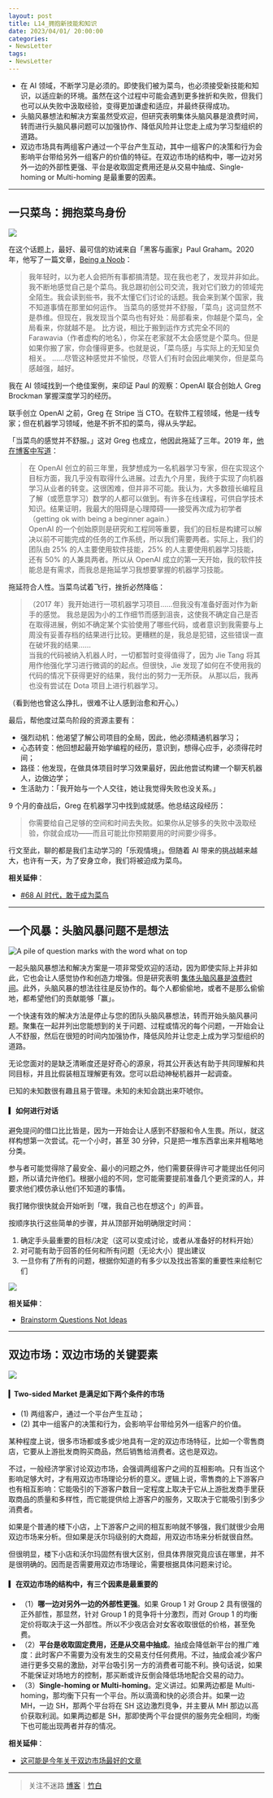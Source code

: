 ```yaml
---
layout: post
title: L14_拥抱新技能和知识
date: 2023/04/01/ 20:00:00
categories:
- NewsLetter
tags:
- NewsLetter
---
```


- 在 AI 领域，不断学习是必须的。即使我们被为菜鸟，也必须接受新技能和知识，以适应新的环境。虽然在这个过程中可能会遇到更多挫折和失败，但我们也可以从失败中汲取经验，变得更加谦虚和适应，并最终获得成功。
- 头脑风暴想法和解决方案虽然受欢迎，但研究表明集体头脑风暴是浪费时间，转而进行头脑风暴问题可以加强协作、降低风险并让您走上成为学习型组织的道路。
- 双边市场具有两组客户通过一个平台产生互动，其中一组客户的决策和行为会影响平台带给另外一组客户的价值的特征。在双边市场的结构中，哪一边对另外一边的外部性更强、平台是收取固定费用还是从交易中抽成、Single-homing or Multi-homing 是最重要的因素。

---

## 一只菜鸟：拥抱菜鸟身份

![](https://pics.naaln.com/blog/2023-04-05-e5fce2.jpg-basicBlog)

在这个话题上，最好、最可信的劝诫来自「黑客与画家」Paul Graham。2020 年，他写了一篇文章，[Being a Noob](http://paulgraham.com/noob.html)：

> 我年轻时，以为老人会把所有事都搞清楚。现在我也老了，发现并非如此。
> 我不断地感觉自己是个菜鸟。我总跟初创公司交流，我对它们致力的领域完全陌生。我会读到些书，我不太懂它们讨论的话题。我会来到某个国家，我不知道事情在那里如何运作。
> 当菜鸟的感觉并不舒服，「菜鸟」这词显然不是恭维。但现在，我发现当个菜鸟也有好处：局部看来，你越是个菜鸟，全局看来，你就越不是。
> 比方说，相比于搬到运作方式完全不同的 Farawavia（作者虚构的地名），你呆在老家就不太会感觉是个菜鸟。但是如果你搬了家，你会懂得更多。也就是说，「菜鸟感」与实际上的无知呈负相关。
> ……尽管这种感觉并不愉悦，尽管人们有时会因此嘲笑你，但是菜鸟感越强，越好。

我在 AI 领域找到一个绝佳案例，来印证 Paul 的观察：OpenAI 联合创始人 Greg Brockman 掌握深度学习的经历。

联手创立 OpenAI 之前，Greg 在 Stripe 当 CTO。在软件工程领域，他是一线专家；但在机器学习领域，他是不折不扣的菜鸟，得从头学起。

「当菜鸟的感觉并不舒服。」这对 Greg 也成立，他因此拖延了三年。2019 年，[他在博客中写道](https://blog.gregbrockman.com/how-i-became-a-machine-learning-practitioner)：

> 在 OpenAI 创立的前三年里，我梦想成为一名机器学习专家，但在实现这个目标方面，我几乎没有取得什么进展。过去九个月里，我终于实现了向机器学习从业者的转变。这很困难，但并非不可能。我认为，大多数擅长编程且了解（或愿意学习）数学的人都可以做到。有许多在线课程，可供自学技术知识。结果证明，我最大的阻碍是心理障碍——接受再次成为初学者（getting ok with being a beginner again.）  
> OpenAI 的一个创始原则是研究和工程同等重要，我们的目标是构建可以解决以前不可能完成的任务的工作系统，所以我们需要两者。实际上，我们的团队由 25% 的人主要使用软件技能，25% 的人主要使用机器学习技能，还有 50% 的人兼具两者。所以从 OpenAI 成立的第一天开始，我的软件技能总是有需求，而我总是拖延学习我想要掌握的机器学习技能。

拖延符合人性。当菜鸟试着飞行，挫折必然降临：

> （2017 年）我开始进行一项机器学习项目……但我没有准备好面对作为新手的感觉。
> 我总是因为小的工作细节而感到沮丧，这使我不确定自己是否在取得进展，例如不确定某个实验使用了哪些代码，或者意识到我需要与上周没有妥善存档的结果进行比较。更糟糕的是，我总是犯错，这些错误一直在破坏我的结果……  
> 当我的代码被纳入机器人时，一切都暂时变得值得了，因为 Jie Tang 将其用作他强化学习进行微调的的起点。但很快，Jie 发现了如何在不使用我的代码的情况下获得更好的结果，我付出的努力一无所获。
> 从那以后，我再也没有尝试在 Dota 项目上进行机器学习。

（看到他也曾这么挣扎，很难不让人感到治愈和开心。）

最后，帮他度过菜鸟阶段的资源主要有：

- 强烈动机：他渴望了解公司项目的全局，因此，他必须精通机器学习；
- 心态转变：他回想起最开始学编程的经历，意识到，想得心应手，必须得花时间；
- 路径：他发现，在做具体项目时学习效果最好，因此他尝试构建一个聊天机器人，边做边学；
- 生活助力：「我开始与一个人交往，她让我觉得失败也没关系。」

9 个月的奋战后，Greg 在机器学习中找到成就感。他总结这段经历：

> 你需要给自己足够的空间和时间去失败。如果你从足够多的失败中汲取经验，你就会成功——而且可能比你预期要用的时间要少得多。

行文至此，聊的都是我们主动学习的「乐观情境」。但随着 AI 带来的挑战越来越大，也许有一天，为了安身立命，我们将被迫成为菜鸟。

**相关延伸**：
- [#68 AI 时代，敢于成为菜鸟](https://havefun.zhubai.love/posts/2254319468085837824)

---

## 一个风暴：头脑风暴问题不是想法

![A pile of question marks with the word what on top](https://pics.naaln.com/blog/2023-04-05-cee196.jpg-basicBlog)

一起头脑风暴想法和解决方案是一项非常受欢迎的活动，因为即使实际上并非如此，它也会让人感觉协作和创造力增强。但是研究表明 [集体头脑风暴是浪费时间](https://hbr.org/2015/03/why-group-brainstorming-is-a-waste-of-time)。此外，头脑风暴的想法往往是反协作的。每个人都偷偷地，或者不是那么偷偷地，都希望他们的贡献能够「赢」。

一个快速有效的解决方法是停止与您的团队头脑风暴想法，转而开始头脑风暴问题。聚集在一起并列出您能想到的关于问题、过程或情况的每个问题，一开始会让人不舒服，然后在很短的时间内加强协作，降低风险并让您走上成为学习型组织的道路。

无论您面对的是缺乏清晰度还是好奇心的源泉，将其公开表达有助于共同理解和共同目标，并且比假装相互理解更有效。您可以启动神秘机器并一起调查。

已知的未知数很有趣且易于管理。未知的未知会跳出来吓唬你。

#### ▎如何进行对话

避免提问的借口比比皆是，因为一开始会让人感到不舒服和令人生畏。所以，就这样构想第一次尝试。花一个小时，甚至 30 分钟，只是把一堆东西拿出来并粗略地分类。

参与者可能觉得除了最安全、最小的问题之外，他们需要获得许可才能提出任何问题，所以请允许他们。根据小组的不同，您可能需要提前准备几个更资深的人，并要求他们模仿承认他们不知道的事情。

我打赌你很快就会开始听到「嘿，我自己也在想这个」的声音。

按顺序执行这些简单的步骤，并从顶部开始明确限定时间：

1. 确定手头最重要的目标/决定（这可以变成讨论，或者从准备好的材料开始）
2. 对可能有助于回答的任何和所有问题（无论大小）提出建议
3. 一旦你有了所有的问题，根据你知道的有多少以及找出答案的重要性来绘制它们

![](https://pics.naaln.com/blog/2023-04-05-45f7ae.png-basicBlog)

**相关延伸**：
- [Brainstorm Questions Not Ideas](https://www.muledesign.com/blog/brainstorm-questions)

---

## 双边市场：双边市场的关键要素

![](https://pics.naaln.com/blog/2023-04-05-f45705.jpeg-basicBlog)

#### ▎Two-sided Market 是满足如下两个条件的市场

- (1) 两组客户，通过一个平台产生互动；
- (2) 其中一组客户的决策和行为，会影响平台带给另外一组客户的价值。

某种程度上说，很多市场都或多或少地具有一定的双边市场特征，比如一个零售商店，它要从上游批发商购买商品，然后销售给消费者。这也是双边。

不过，一般经济学家讨论双边市场，会强调两组客户之间的互相影响。只有当这个影响足够大时，才有用双边市场理论分析的意义。逻辑上说，零售商的上下游客户也有相互影响：它能吸引的下游客户数目一定程度上取决于它从上游批发商手里获取商品的质量和多样性，而它能提供给上游客户的服务，又取决于它能吸引到多少消费者。

如果是个普通的楼下小店，上下游客户之间的相互影响就不够强，我们就很少会用双边市场来分析。但如果是沃尔玛级别的大商超，用双边市场来分析就很自然。

但很明显，楼下小店和沃尔玛固然有很大区别，但具体界限究竟应该在哪里，并不是很明确的。因而是否需要用双边市场理论，需要根据具体问题来讨论。

#### ▎在双边市场的结构中，有三个因素是最重要的

- （1）**哪一边对另外一边的外部性更强**。如果 Group 1 对 Group 2 具有很强的正外部性，那显然，针对 Group 1 的竞争将十分激烈，而对 Group 1 的均衡定价将取决于这一外部性。所以不少夜店会对女客收取很低的价格，甚至免费。
- （2）**平台是收取固定费用，还是从交易中抽成**。抽成会降低新平台的推广难度：此时客户不需要为没有发生的交易支付任何费用。不过，抽成会减少客户进行更多交易的激励，对平台吸引另一方的消费者可能不利。换句话说，如果不能保证对场地方的控制，那买断或许反倒会降低场地配合交易的动力。
- （3）**Single-homing or Multi-homing**。定义讲过。如果两边都是 Multi-homing，那均衡下只有一个平台。所以滴滴和快的必须合并。如果一边 MH，一边 SH，那两个平台将在 SH 这边激烈竞争，并主要从 MH 那边以高价获取利润。如果两边都是 SH，那即使两个平台提供的服务完全相同，均衡下也可能出现两者并存的情况。

**相关延伸**：
- [这可能是今年关于双边市场最好的文章](https://zhuanlan.zhihu.com/p/37125473)

---

> 关注不迷路 [博客](https://blog.naaln.com/)｜[竹白](https://space.zhubai.love/)
